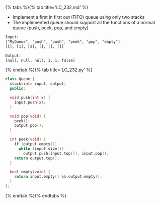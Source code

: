 {% tabs %}{% tab title='LC_232.md' %}

* Implement a first in first out (FIFO) queue using only two stacks
* The implemented queue should support all the functions of a normal queue (push, peek, pop, and empty)

```txt
Input:
["MyQueue", "push", "push", "peek", "pop", "empty"]
[[], [1], [2], [], [], []]

Output:
[null, null, null, 1, 1, false]
```

{% endtab %}{% tab title='LC_232.py' %}

```cpp
class Queue {
  stack<int> input, output;
  public:

  void push(int x) {
    input.push(x);
  }

  void pop(void) {
    peek();
    output.pop();
  }

  int peek(void) {
    if (output.empty())
      while (input.size())
        output.push(input.top()), input.pop();
    return output.top();
  }

  bool empty(void) {
    return input.empty() && output.empty();
  }
};
```

{% endtab %}{% endtabs %}
